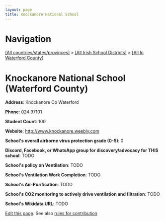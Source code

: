 ```yaml
---
layout: page
title: Knockanore National School
---
```

# Navigation

[[All countries/states/provinces]](../../..) > [[All Irish School Districts]](../..) > [[All In Waterford County]](..)

# Knockanore National School (Waterford County)

**Address**: Knockanore Co Waterford

**Phone**: 024 97101

**Student Count**: 100

**Website**: <http://www.knockanore.weebly.com>

**School's overall airborne virus protection grade (0-5)**: 0

**Discord, Facebook, or WhatsApp group for discovery/advocacy for THIS school**: TODO

**School's policy on Ventilation**: TODO

**School's Ventilation Work Completion**: TODO

**School's Air-Purification**: TODO

**School's CO2 monitoring to actively drive ventilation and filtration**: TODO

**School's Wikidata URL**: TODO


[Edit this page](https://github.com/ventilate-schools/Ireland/edit/main/./Waterford_County/Knockanore_National_School.md). See also [rules for contribution](../../../contribution-rules/)